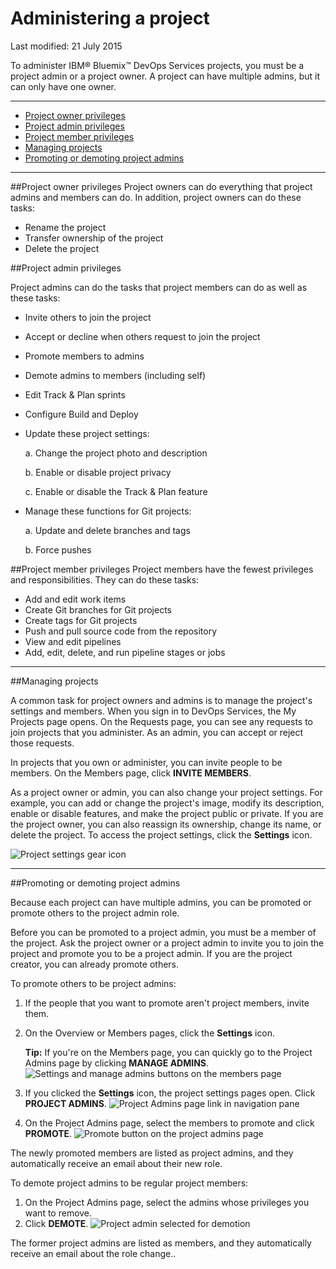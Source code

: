 # Administering a project

Last modified: 21 July 2015

To administer IBM&reg; Bluemix&trade; DevOps Services projects, you must be a project admin or a project owner. A project can have multiple admins, but it can only have one owner. 

---

* [Project owner privileges](#project_owner_privileges)
* [Project admin privileges](#project_admin_privileges)
* [Project member privileges](#project_member_privileges)
* [Managing projects](#managing_projects)
* [Promoting or demoting project admins](#promoting_demoting)

---

<a name='project_owner_privileges'></a>
##Project owner privileges
Project owners can do everything that project admins and members can do. In addition, project owners can do these tasks:
* Rename the project
* Transfer ownership of the project
* Delete the project

<a name='project_admin_privileges'></a>
##Project admin privileges

Project admins can do the tasks that project members can do as well as these tasks:
* Invite others to join the project
* Accept or decline when others request to join the project
* Promote members to admins 
* Demote admins to members (including self)
* Edit Track & Plan sprints
* Configure Build and Deploy
* Update these project settings: 

	a. Change the project photo and description
	
	b. Enable or disable project privacy
	
	c. Enable or disable the Track & Plan feature
	
* Manage these functions for Git projects:

	a. Update and delete branches and tags
	
	b. Force pushes

<a name='project_member_privileges'></a>
##Project member privileges
Project members have the fewest privileges and responsibilities. They can do these tasks:  
* Add and edit work items
* Create Git branches for Git projects
* Create tags for Git projects
* Push and pull source code from the repository
* View and edit pipelines
* Add, edit, delete, and run pipeline stages or jobs

----
<a name='managing_projects'></a>
##Managing projects

A common task for project owners and admins is to manage the project's settings and members. When you sign in to DevOps Services, the My Projects page opens. On the Requests page, you can see any requests to join projects that you administer. As an admin, you can accept or reject those requests. 

In projects that you own or administer, you can invite people to be members. On the Members page, click **INVITE MEMBERS**.

As a project owner or admin, you can also change your project settings. For example, you can add or change the project's image, modify its description, enable or disable features, and make the project public or private. If you are the project owner, you can also reassign its ownership, change its name, or delete the project. To access the project settings, click the **Settings** icon.

![Project settings gear icon][7]

----
<a name='promoting_demoting'></a>
##Promoting or demoting project admins

Because each project can have multiple admins, you can be promoted or promote others to the project admin role. 

Before you can be promoted to a project admin, you must be a member of the project. Ask the project owner or a project admin to invite you to join the project and promote you to be a project admin. If you are the project creator, you can already promote others.

To promote others to be project admins:

1. If the people that you want to promote aren't project members, invite them. 

2. On the Overview or Members pages, click the **Settings** icon.
 
	**Tip:** If you're on the Members page, you can quickly go to the Project Admins page by clicking **MANAGE ADMINS**. 
![Settings and manage admins buttons on the members page][4]
3. If you clicked the **Settings** icon, the project settings pages open. Click **PROJECT ADMINS**.
![Project Admins page link in navigation pane][5]

4. On the Project Admins page, select the members to promote and click **PROMOTE**.
![Promote button on the project admins page][6]

The newly promoted members are listed as project admins, and they automatically receive an email about their new role.

To demote project admins to be regular project members:
1. On the Project Admins page, select the admins whose privileges you want to remove. 
2. Click **DEMOTE**.
![Project admin selected for demotion][8]

The former project admins are listed as members, and they automatically receive an email about the role change..

[1]: images/invitemembers.png
[2]: images/projadminspage1.png
[3]: images/projectoptionspage1.png
[4]: images/SettingsIcon.png
[5]: images/ProjectAdminsNav.png
[6]: images/promotemember.png
[7]: images/projectsettings.png
[8]: images/demoteadmin.png

